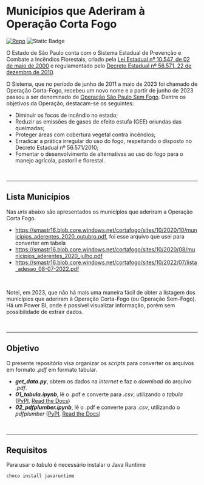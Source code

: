 # Municípios que Aderiram à Operação Corta Fogo

[![Repo](https://img.shields.io/badge/GitHub-repo-blue?logo=github&logoColor=f5f5f5)](https://github.com/open-focos/corta_fogo)
![Static Badge](https://img.shields.io/badge/Update-22.03.2024-blue?logo=Google%20Calendar&logoColor=white)

O Estado de São Paulo conta com o Sistema Estadual de Prevenção e Combate a Incêndios Florestais, criado pela [Lei Estadual nº 10.547, de 02 de maio de 2000](https://www.al.sp.gov.br/repositorio/legislacao/lei/2000/original-lei-10547-02.05.2000.html) e regulamentado pelo [Decreto Estadual nº 56.571, 22 de dezembro de 2010](https://www.al.sp.gov.br/repositorio/legislacao/decreto/2010/decreto-56571-22.12.2010.html).

O Sistema, que no período de junho de 2011 a maio de 2023 foi chamado de Operação Corta-Fogo, recebeu um novo nome e a partir de junho de 2023 passou a ser denominado de [Operação São Paulo Sem Fogo](https://semil.sp.gov.br/sma/sp-sem-fogo/). Dentre os objetivos da Operação, destacam-se os seguintes:

- Diminuir os focos de incêndio no estado;
- Reduzir as emissões de gases de efeito estufa (GEE) oriundas das queimadas;
- Proteger áreas com cobertura vegetal contra incêndios;
- Erradicar a prática irregular do uso do fogo, respeitando o disposto no Decreto Estadual nº 56.571/2010;
- Fomentar o desenvolvimento de alternativas ao uso do fogo para o manejo agrícola, pastoril e florestal.

<br>

---

## Lista Municípios

Nas _urls_ abaixo são apresentados os municípios que aderiram a Operação Corta Fogo.

- https://smastr16.blob.core.windows.net/cortafogo/sites/10/2020/10/municipios_aderentes_2020_outubro.pdf, foi esse arquivo que usei para converter em tabela
- https://smastr16.blob.core.windows.net/cortafogo/sites/10/2020/08/municipios_aderentes_2020_julho.pdf
- https://smastr16.blob.core.windows.net/cortafogo/sites/10/2022/07/lista_adesao_08-07-2022.pdf

<br>

Notei, em 2023, que não há mais uma maneira fácil de obter a listagem dos municípios que aderiram à Operação Corta-Fogo (ou Operação Sem-Fogo). Há um Power BI, onde é possível visualizar informação, porém sem possibilidade de extrair dados.

<br>

---

## Objetivo

O presente repositório visa organizar os _scripts_ para converter os arquivos em formato _.pdf_ em formato tabular.

- **_get_data.py_**, obtem os dados na _internet_ e faz o _download_ do arquivo _.pdf_.
- **_01_tabula.ipynb_**, lê o .pdf e converte para _.csv_, utilizando o _tabula_ ([PyPI](https://pypi.org/project/tabula-py/), [Read the Docs](https://tabula-py.readthedocs.io/en/latest/))
- **_02_pdfplumber.ipynb_**, lê o .pdf e converte para _.csv_, utilizando o _pdfplumber_ ([PyPI](https://pypi.org/project/pdfplumber/), [Read the Docs](https://github.com/jsvine/pdfplumber))

<br>

---

## Requisitos

Para usar o _tabula_ é necessário instalar o Java Runtime

```shell
choco install javaruntime
```
